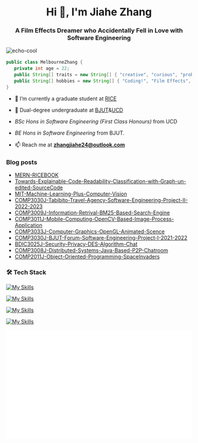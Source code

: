 <h1 align="center">Hi 👋, I'm Jiahe Zhang</h1>

<h3 align="center">A Film Effects Dreamer who Accidentally Fell in Love with Software Engineering</h3>

<p align="left"> <img src="https://komarev.com/ghpvc/?username=zjhM3l&label=Profile%20views&color=0e75b6&style=flat" alt="echo-cool" /> </p>

<!-- <p align="left"> <a href="https://github.com/ryo-ma/github-profile-trophy"><img src="https://github-profile-trophy.vercel.app/?username=zjhM3l" alt="zjhM3l" /></a> </p>
 -->

 ```java
public class MelbourneZhang {
    private int age = 22;
    public String[] traits = new String[] { "creative", "curious", "problem solver" };
    public String[] hobbies = new String[] { "Coding!", "Film Effects", "Traveling", "Music", "Learning new tech!" };
}
```

- 🌱 I’m currently a graduate student at [RICE](https://www.rice.edu/) 

- 📖 Dual-degree undergraduate at [BJUT](https://english.bjut.edu.cn)&[UCD](https://www.ucd.ie/)
  
- _BSc Hons in Software Engineering (First Class Honours)_ from UCD

- _BE Hons in Software Engineering_ from BJUT.

- 📫 Reach me at **zhangjiahe24@outlook.com**

### Blog posts
<!-- BLOG-POST-LIST:START -->
- [MERN-RICEBOOK](https://github.com/zjhM3l/MERN-RICEBOOK)
- [Towards-Explainable-Code-Readability-Classification-with-Graph-un-edited-SourceCode](https://github.com/zjhM3l/Towards-Explainable-Code-Readability-Classification-with-Graph-un-edited-SourceCode)
- [MIT-Machine-Learning-Plus-Computer-Vision](https://github.com/zjhM3l/MIT-Machine-Learning-Plus-Computer-Vision)
- [COMP3030J-Tabibito-Travel-Agency-Software-Engineering-Project-II-2022-2023](https://github.com/zjhM3l/COMP3030J-Tabibito-Travel-Agency-Software-Engineering-Project-II-2022-2023)
- [COMP3009J-Information-Retrival-BM25-Based-Search-Engine](https://github.com/zjhM3l/COMP3009J-Information-Retrival-BM25-Based-Search-Engine)
- [COMP3011J-Mobile-Computing-OpenCV-Based-Image-Process-Application](https://github.com/zjhM3l/COMP3011J-Mobile-Computing-OpenCV-Based-Image-Process-Application)
- [COMP3033J-Computer-Graphics-OpenGL-Animated-Scence](https://github.com/zjhM3l/COMP3033J-Computer-Graphics-OpenGL-Animated-Scence)
- [COMP3030J-BJUT-Forum-Software-Engineering-Project-I-2021-2022](https://github.com/zjhM3l/COMP3030J-BJUT-Forum-Software-Engineering-Project-I-2021-2022)
- [BDIC3025J-Security-Privacy-DES-Algorithm-Chat](https://github.com/zjhM3l/BDIC3025J-Security-Privacy-DES-Algorithm-Chat)
- [COMP3008J-Distributed-Systems-Java-Based-P2P-Chatroom](https://github.com/zjhM3l/COMP3008J-Distributed-Systems-Java-Based-P2P-Chatroom)
- [COMP2011J-Object-Oriented-Programming-SpaceInvaders](https://github.com/zjhM3l/COMP2011J-Object-Oriented-Programming-SpaceInvaders)
<!-- BLOG-POST-LIST:END -->

### 🛠️ Tech Stack

[![My Skills](https://skillicons.dev/icons?i=c,css,html,java,js,typescript,python,sql)](https://skillicons.dev)

[![My Skills](https://skillicons.dev/icons?i=react,vue,bootstrap,sass)](https://skillicons.dev)

[![My Skills](https://skillicons.dev/icons?i=nodejs,express,flask,tensorflow,mongodb,mysql,sqlite)](https://skillicons.dev)

[![My Skills](https://skillicons.dev/icons?i=docker,firebase,git,linux,github,vscode,idea,insomnia,vmware,opencv)](https://skillicons.dev)

<div>
<span><img align="left" src="https://github.com/zjhM3l/github-stats/raw/master/generated/languages.svg" alt="zjhM3l" /></span>
 </div>

